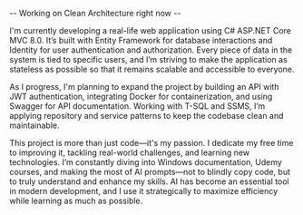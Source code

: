 -- Working on Clean Architecture right now --


I'm currently developing a real-life web application using C# ASP.NET Core MVC 8.0. It’s built with Entity Framework for database interactions and Identity for user authentication and authorization. Every piece of data in the system is tied to specific users, and I’m striving to make the application as stateless as possible so that it remains scalable and accessible to everyone.

As I progress, I'm planning to expand the project by building an API with JWT authentication, integrating Docker for containerization, and using Swagger for API documentation. Working with T-SQL and SSMS, I’m applying repository and service patterns to keep the codebase clean and maintainable.

This project is more than just code—it's my passion. I dedicate my free time to improving it, tackling real-world challenges, and learning new technologies. I’m constantly diving into Windows documentation, Udemy courses, and making the most of AI prompts—not to blindly copy code, but to truly understand and enhance my skills. AI has become an essential tool in modern development, and I use it strategically to maximize efficiency while learning as much as possible.
